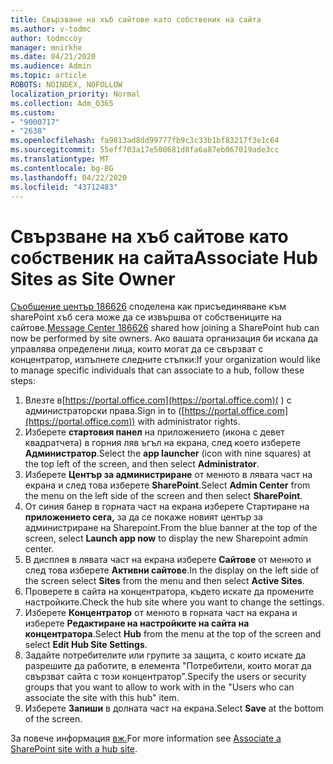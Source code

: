 ```yaml
---
title: Свързване на хъб сайтове като собственик на сайта
ms.author: v-todmc
author: todmccoy
manager: mnirkhe
ms.date: 04/21/2020
ms.audience: Admin
ms.topic: article
ROBOTS: NOINDEX, NOFOLLOW
localization_priority: Normal
ms.collection: Adm_O365
ms.custom:
- "9000717"
- "2638"
ms.openlocfilehash: fa9813ad8dd99777fb9c3c33b1bf83217f3e1c64
ms.sourcegitcommit: 55eff703a17e500681d8fa6a87eb067019ade3cc
ms.translationtype: MT
ms.contentlocale: bg-BG
ms.lasthandoff: 04/22/2020
ms.locfileid: "43712483"
---
```

# <a name="associate-hub-sites-as-site-owner"></a><span data-ttu-id="13257-102">Свързване на хъб сайтове като собственик на сайта</span><span class="sxs-lookup"><span data-stu-id="13257-102">Associate Hub Sites as Site Owner</span></span>

<span data-ttu-id="13257-103">[Съобщение център 186626](https://admin.microsoft.com/Adminportal/Home?source=applauncher#/MessageCenter?id=MC186626) споделена как присъединяване към sharePoint хъб сега може да се извършва от собствениците на сайтове.</span><span class="sxs-lookup"><span data-stu-id="13257-103">[Message Center 186626](https://admin.microsoft.com/Adminportal/Home?source=applauncher#/MessageCenter?id=MC186626) shared how joining a SharePoint hub can now be performed by site owners.</span></span> <span data-ttu-id="13257-104">Ако вашата организация би искала да управлява определени лица, които могат да се свързват с концентратор, изпълнете следните стъпки:</span><span class="sxs-lookup"><span data-stu-id="13257-104">If your organization would like to manage specific individuals that can associate to a hub, follow these steps:</span></span> 

1. <span data-ttu-id="13257-105">Влезте в[https://portal.office.com](https://portal.office.com)( ) с администраторски права.</span><span class="sxs-lookup"><span data-stu-id="13257-105">Sign in to ([https://portal.office.com](https://portal.office.com)) with administrator rights.</span></span>
2. <span data-ttu-id="13257-106">Изберете **стартовия панел** на приложението (икона с девет квадратчета) в горния ляв ъгъл на екрана, след което изберете **Администратор**.</span><span class="sxs-lookup"><span data-stu-id="13257-106">Select the **app launcher** (icon with nine squares) at the top left of the screen, and then select **Administrator**.</span></span>
3. <span data-ttu-id="13257-107">Изберете **Център за администриране** от менюто в лявата част на екрана и след това изберете **SharePoint**.</span><span class="sxs-lookup"><span data-stu-id="13257-107">Select **Admin Center** from the menu on the left side of the screen and then select **SharePoint**.</span></span>
4. <span data-ttu-id="13257-108">От синия банер в горната част на екрана изберете Стартиране на **приложението сега,** за да се покаже новият център за администриране на Sharepoint.</span><span class="sxs-lookup"><span data-stu-id="13257-108">From the blue banner at the top of the screen, select **Launch app now** to display the new Sharepoint admin center.</span></span>
5. <span data-ttu-id="13257-109">В дисплея в лявата част на екрана изберете **Сайтове** от менюто и след това изберете **Активни сайтове**.</span><span class="sxs-lookup"><span data-stu-id="13257-109">In the display on the left side of the screen select **Sites** from the menu and then select **Active Sites**.</span></span>
6. <span data-ttu-id="13257-110">Проверете в сайта на концентратора, където искате да промените настройките.</span><span class="sxs-lookup"><span data-stu-id="13257-110">Check the hub site where you want to change the settings.</span></span>
7. <span data-ttu-id="13257-111">Изберете **Концентратор** от менюто в горната част на екрана и изберете **Редактиране на настройките на сайта на концентратора**.</span><span class="sxs-lookup"><span data-stu-id="13257-111">Select **Hub** from the menu at the top of the screen and select **Edit Hub Site Settings**.</span></span>
8. <span data-ttu-id="13257-112">Задайте потребителите или групите за защита, с които искате да разрешите да работите, в елемента "Потребители, които могат да свързват сайта с този концентратор".</span><span class="sxs-lookup"><span data-stu-id="13257-112">Specify the users or security groups that you want to allow to work with in the "Users who can associate the site with this hub" item.</span></span>
9. <span data-ttu-id="13257-113">Изберете **Запиши** в долната част на екрана.</span><span class="sxs-lookup"><span data-stu-id="13257-113">Select **Save** at the bottom of the screen.</span></span>

<span data-ttu-id="13257-114">За повече информация [вж.](https://support.office.com/article/associate-a-sharepoint-site-with-a-hub-site-ae0009fd-af04-4d3d-917d-88edb43efc05)</span><span class="sxs-lookup"><span data-stu-id="13257-114">For more information see [Associate a SharePoint site with a hub site](https://support.office.com/article/associate-a-sharepoint-site-with-a-hub-site-ae0009fd-af04-4d3d-917d-88edb43efc05).</span></span> 